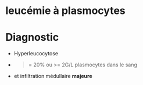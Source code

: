 # leucémie à plasmocytes




# Diagnostic


- Hyperleucocytose 
- >= 20% ou >= 2G/L plasmocytes dans le sang 
- et infiltration médullaire **majeure** 

